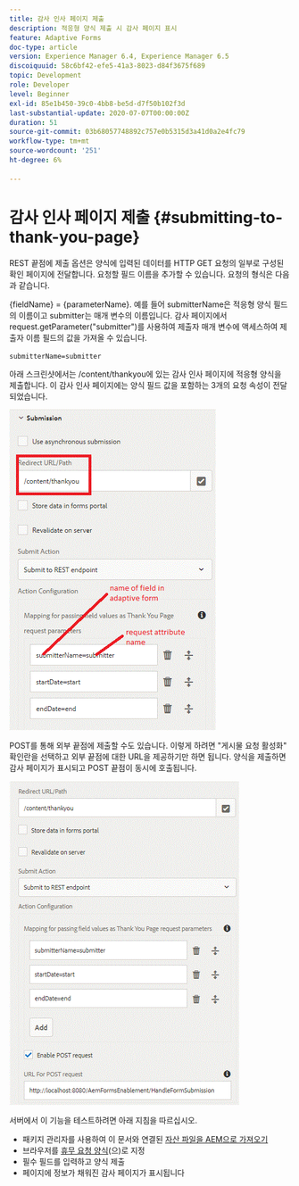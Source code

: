 ```yaml
---
title: 감사 인사 페이지 제출
description: 적응형 양식 제출 시 감사 페이지 표시
feature: Adaptive Forms
doc-type: article
version: Experience Manager 6.4, Experience Manager 6.5
discoiquuid: 58c6bf42-efe5-41a3-8023-d84f3675f689
topic: Development
role: Developer
level: Beginner
exl-id: 85e1b450-39c0-4bb8-be5d-d7f50b102f3d
last-substantial-update: 2020-07-07T00:00:00Z
duration: 51
source-git-commit: 03b68057748892c757e0b5315d3a41d0a2e4fc79
workflow-type: tm+mt
source-wordcount: '251'
ht-degree: 6%

---
```


# 감사 인사 페이지 제출 {#submitting-to-thank-you-page}

REST 끝점에 제출 옵션은 양식에 입력된 데이터를 HTTP GET 요청의 일부로 구성된 확인 페이지에 전달합니다. 요청할 필드 이름을 추가할 수 있습니다. 요청의 형식은 다음과 같습니다.

\{fieldName\} = \{parameterName\}. 예를 들어 submitterName은 적응형 양식 필드의 이름이고 submitter는 매개 변수의 이름입니다. 감사 페이지에서 request.getParameter(&quot;submitter&quot;)를 사용하여 제출자 매개 변수에 액세스하여 제출자 이름 필드의 값을 가져올 수 있습니다.

`submitterName=submitter`

아래 스크린샷에서는 /content/thankyou에 있는 감사 인사 페이지에 적응형 양식을 제출합니다. 이 감사 인사 페이지에는 양식 필드 값을 포함하는 3개의 요청 속성이 전달되었습니다.

![감사 인사 페이지](assets/thankyoupage.gif)

POST를 통해 외부 끝점에 제출할 수도 있습니다. 이렇게 하려면 &quot;게시물 요청 활성화&quot; 확인란을 선택하고 외부 끝점에 대한 URL을 제공하기만 하면 됩니다. 양식을 제출하면 감사 페이지가 표시되고 POST 끝점이 동시에 호출됩니다.

![구성 캡처](assets/capture.gif)

서버에서 이 기능을 테스트하려면 아래 지침을 따르십시오.

* 패키지 관리자를 사용하여 이 문서와 연결된 [자산 파일을 AEM으로 가져오기](assets/submittingtorestendpoint.zip)
* 브라우저를 [휴무 요청 양식](http://localhost:4502/content/dam/formsanddocuments/helpx/timeoffrequestform/jcr:content?wcmmode=disabled)&#x200B;(으)로 지정
* 필수 필드를 입력하고 양식 제출
* 페이지에 정보가 채워진 감사 페이지가 표시됩니다
